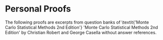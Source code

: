 # Personal Proofs

The following proofs are excerpts from question banks of \textit{'Monte Carlo Statistical Methods 2nd Edition'} 'Monte Carlo Statistical Methods 2nd Edition' by Christian Robert and George Casella without answer references.

